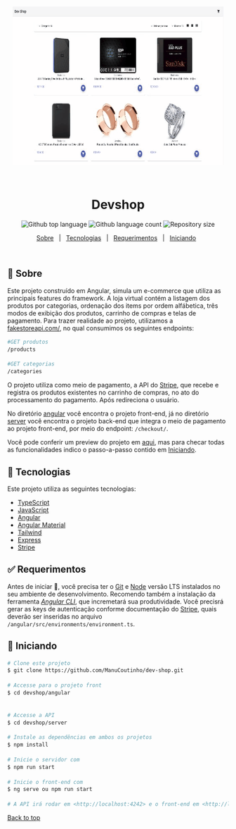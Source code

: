 <div align="center" id="top"> 
  <img src="preview_shop.gif" alt="Devshop gif preview" />

  &#xa0;
</div>

<h1 align="center">Devshop</h1>

<p align="center">
  <img alt="Github top language" src="https://img.shields.io/github/languages/top/ManuCoutinho/dev-shop?color=3F51B5&style=for-the-badge">
  <img alt="Github language count" src="https://img.shields.io/github/languages/count/ManuCoutinho/dev-shop?color=3F51B5&style=for-the-badge">
  <img alt="Repository size" src="https://img.shields.io/github/repo-size/ManuCoutinho/dev-shop?color=3F51B5&style=for-the-badge">
  <!-- <img alt="Github issues" src="https://img.shields.io/github/issues/ManuCoutinho/dev-shop?color=3F51B5&style=for-the-badge" /> -->

  <!-- <img alt="Github forks" src="https://img.shields.io/github/forks/ManuCoutinho/dev-shop?color=3F51B5&style=for-the-badge" /> -->

  <!-- <img alt="Github stars" src="https://img.shields.io/github/stars/ManuCoutinho/dev-shop?color=3F51B5&style=for-the-badge" /> -->
</p>

<p align="center">
  <a href="#dart-about">Sobre</a> &#xa0; | &#xa0; 
  <a href="#rocket-technologies">Tecnologias</a> &#xa0; | &#xa0;
  <a href="#white_check_mark-requirements">Requerimentos</a> &#xa0; | &#xa0;
  <a href="#checkered_flag-starting">Iniciando</a> &#xa0;
</p>

<br>

## :dart: Sobre ##

Este projeto construído em Angular, simula um e-commerce que utiliza as principais features do framework. 
A loja virtual contém a listagem dos produtos por categorias, ordenação dos items por ordem alfábetica, três modos de exibição dos produtos, carrinho de compras e telas de pagamento.
Para trazer realidade ao projeto, utilizamos a [fakestoreapi.com/](fakestoreapi.com/), no qual consumimos os seguintes endpoints:
```bash
#GET produtos
/products

#GET categorias
/categories
```
O projeto utiliza como meio de pagamento, a API do [Stripe](https://stripe.com/docs), que recebe e registra os produtos existentes no carrinho de compras, no ato do processamento do pagamento. Após redireciona o usuário.

No diretório [angular](/angular/) você encontra o projeto front-end, já no diretório [server](/server/) você encontra o projeto back-end que integra o meio de pagamento ao projeto front-end, por meio do endpoint: `/checkout/`.

Você pode conferir um preview do projeto em [aqui](https://manustore.vercel.app/), mas para checar todas as funcionalidades indico o passo-a-passo contido em [Iniciando](#checkered_flag-starting).

## :rocket: Tecnologias ##

Este projeto utiliza as seguintes tecnologias:

- [TypeScript](https://www.typescriptlang.org/)
- [JavaScript](https://developer.mozilla.org/pt-BR/docs/Web/JavaScript)
- [Angular](https://angular.io)
- [Angular Material](https://material.angular.io/)
- [Tailwind](https://tailwindcss.com)
- [Express](https://expressjs.com/pt-br/)
- [Stripe](https://stripe.com/docs)

## :white_check_mark: Requerimentos ##

Antes de iniciar :checkered_flag:, você precisa ter o [Git](https://git-scm.com) e [Node](https://nodejs.org/en/) versão LTS instalados no seu ambiente de desenvolvimento. Recomendo também a instalação da ferramenta _[Angular CLI](https://angular.io/cli)_, que incremetará sua produtividade.
Você precisrá gerar as keys de autenticação conforme documentação do [Stripe](https://stripe.com/docs/test-mode), quais deverão ser inseridas no arquivo `/angular/src/environments/environment.ts`.
## :checkered_flag: Iniciando ##

```bash
# Clone este projeto
$ git clone https://github.com/ManuCoutinho/dev-shop.git

# Accesse para o projeto front
$ cd devshop/angular


# Accesse a API
$ cd devshop/server

# Instale as dependências em ambos os projetos
$ npm install

# Inicie o servidor com
$ npm run start

# Inicie o front-end com
$ ng serve ou npm run start

# A API irá rodar em <http://localhost:4242> e o front-end em <http://localhost:4200>
```

<a href="#top">Back to top</a>
